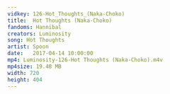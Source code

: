 ```yaml
---
vidkey: 126-Hot_Thoughts_(Naka-Choko)
title:  Hot Thoughts (Naka-Choko)
fandoms: Hannibal
creators: Luminosity
song: Hot Thoughts
artist: Spoon
date:   2017-04-14 10:00:00
mp4: Luminosity-126-Hot Thoughts (Naka-Choko).m4v
mp4size: 19.48 MB
width: 720
height: 404
---
```



  